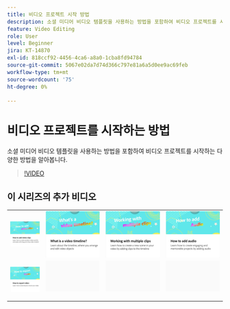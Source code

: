 ```yaml
---
title: 비디오 프로젝트 시작 방법
description: 소셜 미디어 비디오 템플릿을 사용하는 방법을 포함하여 비디오 프로젝트를 시작하는 다양한 방법을 알아봅니다.
feature: Video Editing
role: User
level: Beginner
jira: KT-14870
exl-id: 818ccf92-4456-4ca6-a8a0-1cba8fd94784
source-git-commit: 5067e02da7d74d366c797e81a6a5d0ee9ac69feb
workflow-type: tm+mt
source-wordcount: '75'
ht-degree: 0%

---
```


# 비디오 프로젝트를 시작하는 방법

소셜 미디어 비디오 템플릿을 사용하는 방법을 포함하여 비디오 프로젝트를 시작하는 다양한 방법을 알아봅니다.

>[!VIDEO](https://video.tv.adobe.com/v/3427070?quality=12&learn=on&hidetitle=true)

## 이 시리즈의 추가 비디오

<table style="table-layout:fixed">
<tr>
  <td>
         <a href="add-video-clips.md">
            <img alt="비디오 클립을 추가하는 방법" src="assets/add-video-clips.png" />
         </a>
   </td>
   <td>
         <a href="video-timeline.md">
            <img alt="비디오 타임라인이 무엇입니까?" src="assets/video-timeline.png" />
         </a>
   </td>
   <td>
         <a href="multiple-clips.md">
            <img alt="여러 클립을 사용한 작업" src="assets/multiple-clips.png" />
         </a>
   </td>
   <td>
         <a href="add-audio-video.md">
            <img alt="오디오를 추가하는 방법" src="assets/add-audio-video.png" />
         </a>
   </td>
</tr>
<tr>
    <td>
         <a href="export-video.md">
            <img alt="비디오 내보내기 방법" src="assets/export-video.png" />
         </a>
   </td>
   <td>
    <img alt="스페이서" src="../assets/Gray_thumbnail.png" />
    <div>
    <br>
   </td>
   <td>
    <img alt="스페이서" src="../assets/Gray_thumbnail.png" />
    <div>
    <br>
   </td>
   <td>
    <img alt="스페이서" src="../assets/Gray_thumbnail.png" />
    <div>
    <br>
   </td>
</tr>
</table>
